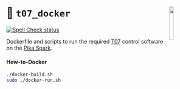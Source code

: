 <a href="https://107-systems.org/"><img align="right" src="https://raw.githubusercontent.com/107-systems/.github/main/logo/107-systems.png" width="15%"></a>
:floppy_disk: `t07_docker`
=========================
[![Spell Check status](https://github.com/107-systems/t07_docker/actions/workflows/spell-check.yml/badge.svg)](https://github.com/107-systems/t07_docker/actions/workflows/spell-check.yml)

Dockerfile and scripts to run the required [T07](https://github.com/107-systems/T07) control software on the [Pika Spark](https://pika-spark.io/).

#### How-to-Docker
```bash
./docker-build.sh
sudo ./docker-run.sh
```

